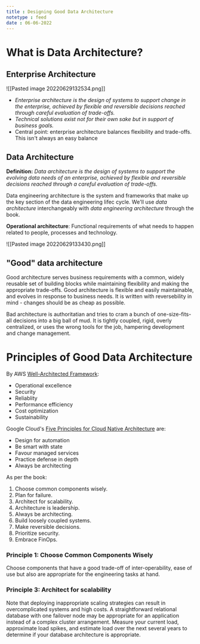 ```yaml
---
title : Designing Good Data Architecture
notetype : feed
date : 06-06-2022
---
```


# What is Data Architecture?
## Enterprise Architecture

![[Pasted image 20220629132534.png]]

* *Enterprise architecture is the design of systems to support change in the enterprise, achieved by flexible and reversible decisions reached through careful evaluation of trade-offs.*
* *Technical solutions exist not for their own sake but in support of business goals.*
* Central point: enterprise architecture balances flexibility and trade-offs. This isn't always an easy balance

## Data Architecture
**Definition:** *Data architecture is the design of systems to support the evolving data needs of an enterprise, achieved by flexible and reversible decisions reached through a careful evaluation of trade-offs.*

Data engineering architecture is the system and frameworks that make up the key section of the data engineering lifec cycle. We'll use *data architecture* interchangeably with *data engineering architecture* through the book.

**Operational architecture**: Functional requirements of what needs to happen related to people, processes and technology.

![[Pasted image 20220629133430.png]]

## "Good" data architecture
Good architecture serves business requirements with a common, widely reusable set of building blocks while maintaining flexibility and making the appropriate trade-offs. Good architecture is flexible and easily maintainable, and evolves in response to business needs. It is written with reversebility in mind - changes should be as cheap as possible.

Bad architecture is authoritatian and tries to cram a bunch of one-size-fits-all decisions into a big ball of mud. It is tightly coupled, rigid, overly centralized, or uses the wrong tools for the job, hampering development and change management. 

# Principles of Good Data Architecture
By AWS [Well-Architected Framework](https://docs.aws.amazon.com/wellarchitected/latest/framework/welcome.html):
* Operational excellence
* Security
* Reliablity
* Performance efficiency
* Cost optimization
* Sustainability

Google Cloud's [Five Principles for Cloud Native Architecture](https://cloud.google.com/blog/products/application-development/5-principles-for-cloud-native-architecture-what-it-is-and-how-to-master-it) are:
* Design for automation
* Be smart with state
* Favour managed services
* Practice defense in depth
* Always be architecting


As per the book:
1. Choose common components wisely.
2. Plan for failure.
3. Architect for scalability.
4. Architecture is leadership.
5. Always be architecting.
6. Build loosely coupled systems.
7. Make reversible decisions.
8. Prioritize security.
9. Embrace FinOps.

### Principle 1: Choose Common Components Wisely
Choose components that have a good trade-off of inter-operability, ease of use but also are appropriate for the engineering tasks at hand.

### Principle 3: Architect for scalability
Note that deploying inappropriate scaling strategies can result in overcomplicated systems and high costs. A straightforward relational database with one failover node may be appropriate for an application instead of a complex cluster arrangement. Measure your current load, approximate load spikes, and estimate load over the next several years to determine if your database architecture is appropriate.

